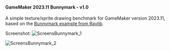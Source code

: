 #### GameMaker 2023.11 Bunnymark - v1.0

A simple texture/sprite drawing benchmark for GameMaker version 2023.11, based on the [Bunnymark example from Raylib](https://github.com/raysan5/raylib/blob/master/examples/textures/textures_bunnymark.c).

Screenshot:
![ScreensBunnymark_1](https://github.com/teefan/gamemaker-2023-bunnymark/assets/25924/fc054fc0-0e6e-4ced-aa3a-592c03d1398e)

![ScreensBunnymark_2](https://github.com/teefan/gamemaker-2023-bunnymark/assets/25924/9571c6b9-275a-442d-a48f-98563609bc33)
